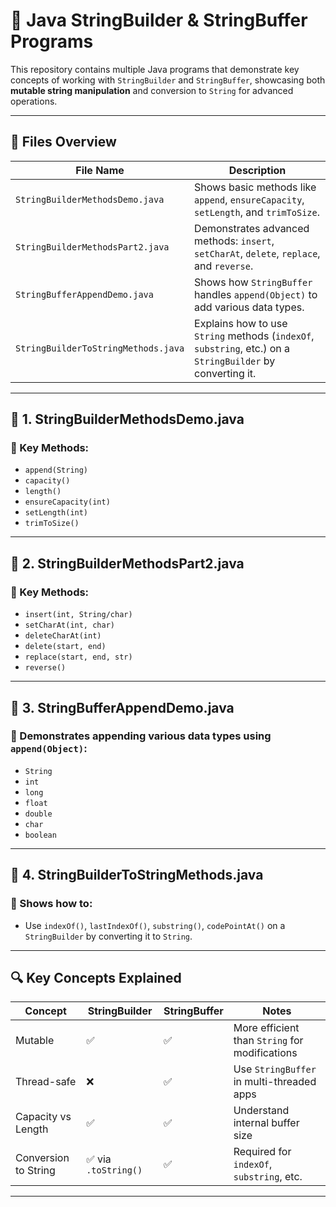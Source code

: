 # 🔡 Java StringBuilder & StringBuffer Programs

This repository contains multiple Java programs that demonstrate key concepts of working with `StringBuilder` and `StringBuffer`, showcasing both **mutable string manipulation** and conversion to `String` for advanced operations.

---

## 📂 Files Overview

| File Name                         | Description |
|----------------------------------|-------------|
| `StringBuilderMethodsDemo.java`  | Shows basic methods like `append`, `ensureCapacity`, `setLength`, and `trimToSize`. |
| `StringBuilderMethodsPart2.java` | Demonstrates advanced methods: `insert`, `setCharAt`, `delete`, `replace`, and `reverse`. |
| `StringBufferAppendDemo.java`    | Shows how `StringBuffer` handles `append(Object)` to add various data types. |
| `StringBuilderToStringMethods.java` | Explains how to use `String` methods (`indexOf`, `substring`, etc.) on a `StringBuilder` by converting it. |

---

## 📌 1. StringBuilderMethodsDemo.java

### 🔧 Key Methods:
- `append(String)`
- `capacity()`
- `length()`
- `ensureCapacity(int)`
- `setLength(int)`
- `trimToSize()`


---

## 📌 2. StringBuilderMethodsPart2.java

### 🔧 Key Methods:
- `insert(int, String/char)`
- `setCharAt(int, char)`
- `deleteCharAt(int)`
- `delete(start, end)`
- `replace(start, end, str)`
- `reverse()`


---

## 📌 3. StringBufferAppendDemo.java

### 🔧 Demonstrates appending various data types using `append(Object)`:
- `String`
- `int`
- `long`
- `float`
- `double`
- `char`
- `boolean`


---

## 📌 4. StringBuilderToStringMethods.java

### 🔧 Shows how to:
- Use `indexOf()`, `lastIndexOf()`, `substring()`, `codePointAt()` on a `StringBuilder` by converting it to `String`.


---

## 🔍 Key Concepts Explained

| Concept             | StringBuilder | StringBuffer | Notes |
|---------------------|----------------|----------------|-------|
| Mutable             | ✅              | ✅              | More efficient than `String` for modifications |
| Thread-safe         | ❌              | ✅              | Use `StringBuffer` in multi-threaded apps |
| Capacity vs Length  | ✅              | ✅              | Understand internal buffer size |
| Conversion to String| ✅ via `.toString()` | ✅ | Required for `indexOf`, `substring`, etc. |

---




